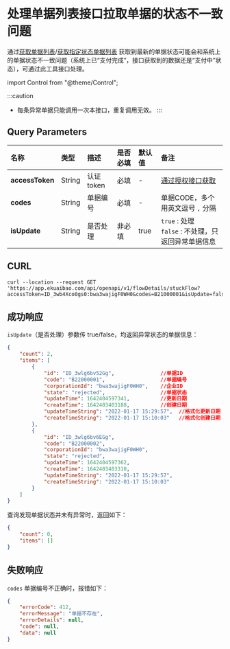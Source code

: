 # 处理单据列表接口拉取单据的状态不一致问题
通过[获取单据列表](/docs/v2.0/open-api/flows/get-forms-sequences)/[获取指定状态单据列表](/docs/v2.0/open-api/flows/get-forms-sequences-byState)
获取到最新的单据状态可能会和系统上的单据状态不一致问题（系统上已“支付完成”，接口获取到的数据还是“支付中”状态），可通过此工具接口处理。

import Control from "@theme/Control";

<Control
method="GET"
url="/api/openapi/v1/flowDetails/stuckFlow"
/>

:::caution
- 每条异常单据只能调用一次本接口，重复调用无效。
:::

## Query Parameters

| 名称 | 类型 | 描述 | 是否必填 | 默认值 | 备注 |
| :--- | :--- | :--- | :--- |:--- | :--- |
| **accessToken** | String | 认证token | 必填  | - | [通过授权接口获取](/docs/open-api/getting-started/auth) |
| **codes**       | String | 单据编号   | 必填  | - | 单据CODE，多个用英文逗号 `,` 分隔 |
| **isUpdate**    | String | 是否处理   | 非必填 | true | `true` : 处理<br/>`false` : 不处理，只返回异常单据信息 |

## CURL
```shell
curl --location --request GET 'https://app.ekuaibao.com/api/openapi/v1/flowDetails/stuckFlow?accessToken=ID_3wb4Xco0gs0:bwa3wajigF0WH0&codes=B21000001&isUpdate=false'
```

## 成功响应
`isUpdate`（是否处理）参数传 true/false，均返回异常状态的单据信息：
```json
{
    "count": 2,
    "items": [
        {
            "id": "ID_3wlg6bv52Gg",               //单据ID
            "code": "B22000001",                  //单据编号
            "corporationId": "bwa3wajigF0WH0",    //企业ID
            "state": "rejected",                  //单据状态
            "updateTime": 1642404597341,          //更新日期
            "createTime": 1642403403188,          //创建日期
            "updateTimeString": "2022-01-17 15:29:57",  //格式化更新日期
            "createTimeString": "2022-01-17 15:10:03"   //格式化创建日期
        },
        {
            "id": "ID_3wlg6bv6EGg",
            "code": "B22000002",
            "corporationId": "bwa3wajigF0WH0",
            "state": "rejected",
            "updateTime": 1642404597362,
            "createTime": 1642403403310,
            "updateTimeString": "2022-01-17 15:29:57",
            "createTimeString": "2022-01-17 15:10:03"
        }
    ]
}
```

查询发现单据状态并未有异常时，返回如下：
```json
{
    "count": 0,
    "items": []
}

```

## 失败响应
`codes` 单据编号不正确时，报错如下：
```json
{
    "errorCode": 412,
    "errorMessage": "单据不存在",
    "errorDetails": null,
    "code": null,
    "data": null
}
```

